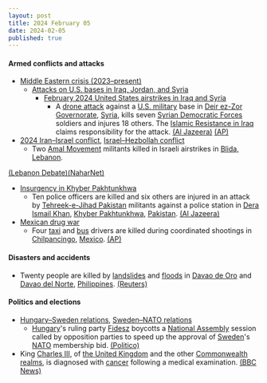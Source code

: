 ```yaml
---
layout: post
title: 2024 February 05
date: 2024-02-05
published: true
---
```



#### Armed conflicts and attacks

* [Middle Eastern crisis (2023–present)](https://en.wikipedia.org/wiki/Middle_Eastern_crisis_%282023%E2%80%93present%29 "Middle Eastern crisis (2023–present)")
  * [Attacks on U.S. bases in Iraq, Jordan, and Syria](https://en.wikipedia.org/wiki/Attacks_on_U.S._bases_in_Iraq%2C_Jordan%2C_and_Syria_%282023%E2%80%93present%29 "Attacks on U.S. bases in Iraq, Jordan, and Syria (2023–present)")
    * [February 2024 United States airstrikes in Iraq and Syria](https://en.wikipedia.org/wiki/February_2024_United_States_airstrikes_in_Iraq_and_Syria "February 2024 United States airstrikes in Iraq and Syria")
      * A [drone attack](https://en.wikipedia.org/wiki/Drone_attack "Drone attack") against a [U.S. military](https://en.wikipedia.org/wiki/United_States_Armed_Forces "United States Armed Forces") base in [Deir ez-Zor Governorate](https://en.wikipedia.org/wiki/Deir_ez-Zor_Governorate "Deir ez-Zor Governorate"), [Syria](https://en.wikipedia.org/wiki/Syria "Syria"), kills seven [Syrian Democratic Forces](https://en.wikipedia.org/wiki/Syrian_Democratic_Forces "Syrian Democratic Forces") soldiers and injures 18 others. The [Islamic Resistance in Iraq](https://en.wikipedia.org/wiki/Islamic_Resistance_in_Iraq_%282020%E2%80%93present%29 "Islamic Resistance in Iraq (2020–present)") claims responsibility for the attack. [(Al Jazeera)](https://www.aljazeera.com/news/2024/2/5/several-kurdish-led-fighters-killed-in-attack-on-us-base-in-syria) [(AP)](https://apnews.com/article/syria-iraq-sdf-islamic-resistance-us-c621972db21d6b3db7ca1bccd50ce6ef)
* [2024 Iran–Israel conflict](https://en.wikipedia.org/wiki/2024_Iran%E2%80%93Israel_conflict "2024 Iran–Israel conflict"), [Israel–Hezbollah conflict](https://en.wikipedia.org/wiki/Israel%E2%80%93Hezbollah_conflict_%282023%E2%80%93present%29 "Israel–Hezbollah conflict (2023–present)")
  * Two [Amal Movement](https://en.wikipedia.org/wiki/Amal_Movement "Amal Movement") militants killed in Israeli airstrikes in [Blida, Lebanon](https://en.wikipedia.org/wiki/Blida%2C_Lebanon "Blida, Lebanon").

[(Lebanon Debate)](https://www.lebanondebate.com/news/634001)[(NaharNet)](https://www.naharnet.com/stories/en/303167)

* [Insurgency in Khyber Pakhtunkhwa](https://en.wikipedia.org/wiki/Insurgency_in_Khyber_Pakhtunkhwa "Insurgency in Khyber Pakhtunkhwa")
  * Ten police officers are killed and six others are injured in an attack by [Tehreek-e-Jihad Pakistan](https://en.wikipedia.org/wiki/Tehreek-e-Jihad_Pakistan "Tehreek-e-Jihad Pakistan") militants against a police station in [Dera Ismail Khan](https://en.wikipedia.org/wiki/Dera_Ismail_Khan "Dera Ismail Khan"), [Khyber Pakhtunkhwa](https://en.wikipedia.org/wiki/Khyber_Pakhtunkhwa "Khyber Pakhtunkhwa"), [Pakistan](https://en.wikipedia.org/wiki/Pakistan "Pakistan"). [(Al Jazeera)](https://www.aljazeera.com/news/2024/2/5/armed-group-kills-10-in-pakistans-restive-khyber-pakhtunkhwa-region)
* [Mexican drug war](https://en.wikipedia.org/wiki/Mexican_drug_war "Mexican drug war")
  * Four [taxi](https://en.wikipedia.org/wiki/Taxi "Taxi") and [bus](https://en.wikipedia.org/wiki/Bus "Bus") drivers are killed during coordinated shootings in [Chilpancingo](https://en.wikipedia.org/wiki/Chilpancingo "Chilpancingo"), [Mexico](https://en.wikipedia.org/wiki/Mexico "Mexico"). [(AP)](https://apnews.com/article/mexico-gangs-extortion-drivers-killed-a36dabf6581870c67bd1422c54e1af3f)

#### Disasters and accidents

* Twenty people are killed by [landslides](https://en.wikipedia.org/wiki/Landslide "Landslide") and [floods](https://en.wikipedia.org/wiki/Flood "Flood") in [Davao de Oro](https://en.wikipedia.org/wiki/Davao_de_Oro "Davao de Oro") and [Davao del Norte](https://en.wikipedia.org/wiki/Davao_del_Norte "Davao del Norte"), [Philippines](https://en.wikipedia.org/wiki/Philippines "Philippines"). [(Reuters)](https://www.reuters.com/business/environment/floods-landslides-kill-least-20-people-southern-philippines-2024-02-05/)

#### Politics and elections

* [Hungary–Sweden relations](https://en.wikipedia.org/wiki/Hungary%E2%80%93Sweden_relations "Hungary–Sweden relations"), [Sweden–NATO relations](https://en.wikipedia.org/wiki/Sweden%E2%80%93NATO_relations "Sweden–NATO relations")
  * [Hungary](https://en.wikipedia.org/wiki/Hungary "Hungary")'s ruling party [Fidesz](https://en.wikipedia.org/wiki/Fidesz "Fidesz") boycotts a [National Assembly](https://en.wikipedia.org/wiki/National_Assembly_%28Hungary%29 "National Assembly (Hungary)") session called by opposition parties to speed up the approval of [Sweden](https://en.wikipedia.org/wiki/Sweden "Sweden")'s [NATO](https://en.wikipedia.org/wiki/NATO "NATO") membership bid. [(Politico)](https://www.politico.eu/article/hungarys-ruling-party-balks-at-swedish-nato-vote/)
* King [Charles III](https://en.wikipedia.org/wiki/Charles_III "Charles III"), of [the United Kingdom](https://en.wikipedia.org/wiki/Monarchy_of_the_United_Kingdom "Monarchy of the United Kingdom") and the other [Commonwealth realms](https://en.wikipedia.org/wiki/Commonwealth_realm "Commonwealth realm"), is diagnosed with [cancer](https://en.wikipedia.org/wiki/Cancer "Cancer") following a medical examination. [(BBC News)](https://www.bbc.com/news/uk-68208157)
